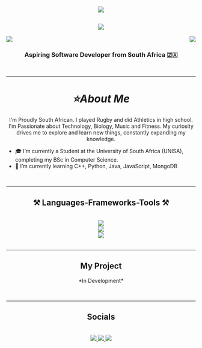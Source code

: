 <h1 align="center"; font="Bebas+Neue">
  <img src="https://capsule-render.vercel.app/api?type=waving&height=175&color=0:00CED1,100:02066F&text=Hi,%20I'm%20Jarred&reversal=true&textBg=false&fontAlign=50&animation=fadeIn&strokeWidth=0"/>
</h1>

<h2 align="center">
   <img src="https://readme-typing-svg.herokuapp.com/?font=Times+New+Roman&size=25&center=true&vCenter=true&width=500&height=70&duration=4000&lines=Computer+Science+Student;+Music+Lover;Fitness+Enthusiast;" />
</h2>

<div >
  <img align="right"src="https://visitor-badge.laobi.icu/badge?page_id=Jarred-Kelly.Jarred-Kelly"/>
  <a align="left" href="https://www.github.com/Jarred-Kelly" target="_blank" rel="noreferrer">
    <img src="https://img.shields.io/github/followers/Jarred-Kelly?logo=github&style=for-the-badge&color=0891b2&labelColor=0f172a" />
  </a>
</div>

<h3 align="center">Aspiring Software Developer from South Africa 🇿🇦​​​​​</h3>
<br/>

<hr>

<div align="center">
   <h1>
     <i>⭐About Me</i>
   </h1>
    <p>
      I'm Proudly South African.
      I played Rugby and did Athletics in high school.
      I'm Passionate about Technology, Biology, Music and Fitness.
      My curiosity drives me to explore and learn new things, constantly expanding my knowledge.
    </p>
 </div>

 <ul>
     <li>🎓 I’m currently a Student at the University of South Africa (UNISA), completing my BSc in Computer Science.</li>
     <li>🌱 I’m currently learning C++, Python, Java, JavaScript, MongoDB</li>
 </ul>
 <br>

<hr>

<h2 align="center">⚒️ Languages-Frameworks-Tools ⚒️</h2>
<br/>
<div align="center">
    <img src="https://skillicons.dev/icons?i=html,css,vscode,github,git" /><br>
    <img src="https://skillicons.dev/icons?i=python,cpp,java,javascript" /><br>
    <img src="https://skillicons.dev/icons?i=premiere,photoshop" /><br>
</div>

<br/>
<hr/>

<div align="center">
  <h2> My Project</h2>
  <p>
    *In Development*
  </p>
  <br>
</div>

<hr/>

<h2 align="center"> Socials </h2>
<br/>
<div align="center">
  <a href="mailto:jk.jarredkelly26@gmail.com">
    <img src="https://skillicons.dev/icons?i=gmail"/>
  </a>
  <a href="https://linkedin.com/in/jkelly05" target="_blank">
    <img src="https://skillicons.dev/icons?i=linkedin"/>
  </a>
  <a href="https://github.com/Jarred-Kelly" target="_blank">
    <img src="https://skillicons.dev/icons?i=github"/>
  </a>
</div>


